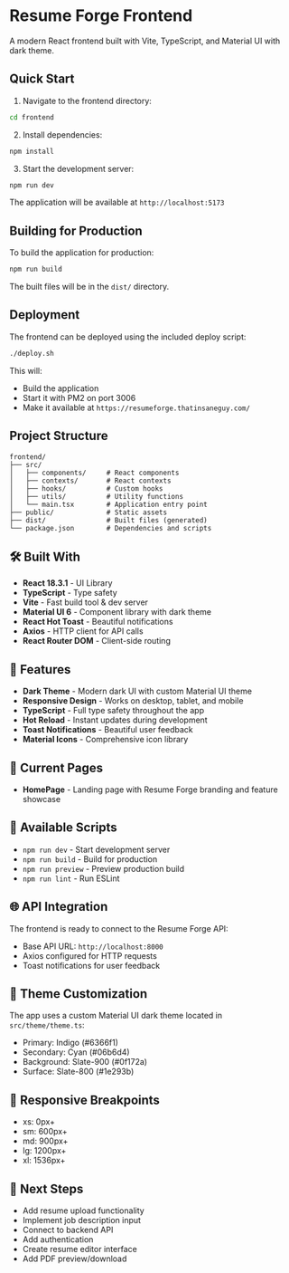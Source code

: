 # Resume Forge Frontend

A modern React frontend built with Vite, TypeScript, and Material UI with dark theme.

## Quick Start

1. Navigate to the frontend directory:
```bash
cd frontend
```

2. Install dependencies:
```bash
npm install
```

3. Start the development server:
```bash
npm run dev
```

The application will be available at `http://localhost:5173`

## Building for Production

To build the application for production:

```bash
npm run build
```

The built files will be in the `dist/` directory.

## Deployment

The frontend can be deployed using the included deploy script:

```bash
./deploy.sh
```

This will:
- Build the application
- Start it with PM2 on port 3006
- Make it available at `https://resumeforge.thatinsaneguy.com/`

## Project Structure

```
frontend/
├── src/
│   ├── components/     # React components
│   ├── contexts/       # React contexts
│   ├── hooks/          # Custom hooks
│   ├── utils/          # Utility functions
│   └── main.tsx        # Application entry point
├── public/             # Static assets
├── dist/               # Built files (generated)
└── package.json        # Dependencies and scripts
```

## 🛠️ Built With

- **React 18.3.1** - UI Library
- **TypeScript** - Type safety
- **Vite** - Fast build tool & dev server
- **Material UI 6** - Component library with dark theme
- **React Hot Toast** - Beautiful notifications
- **Axios** - HTTP client for API calls
- **React Router DOM** - Client-side routing

## 🎨 Features

- **Dark Theme** - Modern dark UI with custom Material UI theme
- **Responsive Design** - Works on desktop, tablet, and mobile
- **TypeScript** - Full type safety throughout the app
- **Hot Reload** - Instant updates during development
- **Toast Notifications** - Beautiful user feedback
- **Material Icons** - Comprehensive icon library

## 🎯 Current Pages

- **HomePage** - Landing page with Resume Forge branding and feature showcase

## 🔧 Available Scripts

- `npm run dev` - Start development server
- `npm run build` - Build for production
- `npm run preview` - Preview production build
- `npm run lint` - Run ESLint

## 🌐 API Integration

The frontend is ready to connect to the Resume Forge API:
- Base API URL: `http://localhost:8000`
- Axios configured for HTTP requests
- Toast notifications for user feedback

## 🎨 Theme Customization

The app uses a custom Material UI dark theme located in `src/theme/theme.ts`:
- Primary: Indigo (#6366f1)
- Secondary: Cyan (#06b6d4)
- Background: Slate-900 (#0f172a)
- Surface: Slate-800 (#1e293b)

## 📱 Responsive Breakpoints

- xs: 0px+
- sm: 600px+
- md: 900px+
- lg: 1200px+
- xl: 1536px+

## 🚀 Next Steps

- Add resume upload functionality
- Implement job description input
- Connect to backend API
- Add authentication
- Create resume editor interface
- Add PDF preview/download